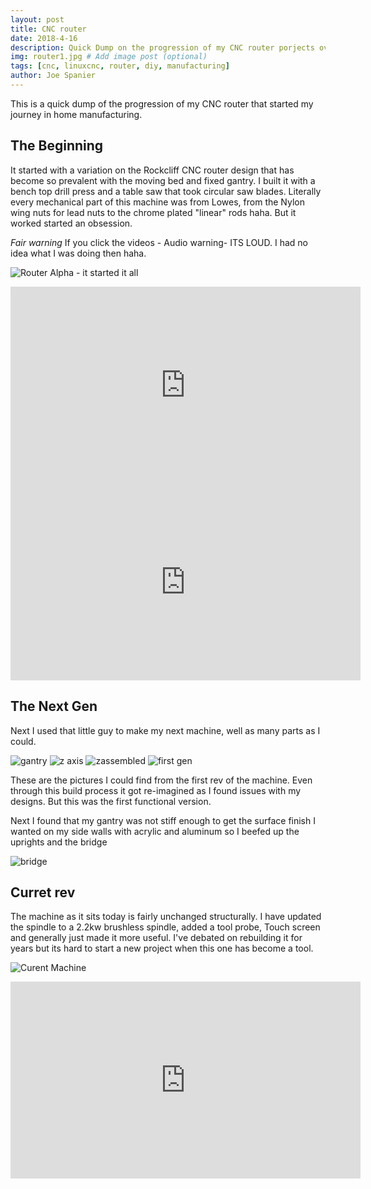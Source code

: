 ```yaml
---
layout: post
title: CNC router
date: 2018-4-16
description: Quick Dump on the progression of my CNC router porjects over 10 yrs
img: router1.jpg # Add image post (optional)
tags: [cnc, linuxcnc, router, diy, manufacturing]
author: Joe Spanier
---
```


This is a quick dump of the progression of my CNC router that started my journey in home manufacturing.

The Beginning
------
It started with a variation on the Rockcliff CNC router design that has become so prevalent with the moving bed and fixed gantry. I built it with a bench top drill press and a table saw that took circular saw blades. Literally every mechanical part of this machine was from Lowes, from the Nylon wing nuts for lead nuts to the chrome plated "linear" rods haha. But it worked started an obsession.

*Fair warning*  If you click the videos - Audio warning- ITS LOUD. I had no idea what I was doing then haha.

![Router Alpha - it started it all](/assets/img/router/router1.jpg)

<iframe width="560" height="315" src="https://www.youtube.com/embed/DJcvTEHejpA" frameborder="0" allow="accelerometer; autoplay; encrypted-media; gyroscope; picture-in-picture" allowfullscreen></iframe>

<iframe width="560" height="315" src="https://www.youtube.com/embed/rh7oliLlN-Y" frameborder="0" allow="accelerometer; autoplay; encrypted-media; gyroscope; picture-in-picture" allowfullscreen></iframe>

The Next Gen
------
Next I used that little guy to make my next machine, well as many parts as I could.

![gantry](/assets/img/router/Gantry.jpg)
![z axis](/assets/img/router/z-1.jpg)
![zassembled](/assets/img/router/zassembled.jpg)
![first gen](/assets/img/router/First_rev.jpg)

These are the pictures I could find from the first rev of the machine. Even through this build process it got re-imagined as I found issues with my designs. But this was the first functional version.

Next I found that my gantry was not stiff enough to get the surface finish I wanted on my side walls with acrylic and aluminum so I beefed up the uprights and the bridge

![bridge](/assets/img/router/Bridgeupgrade.jpg)

Curret rev
------
The machine as it sits today is fairly unchanged structurally. I have updated the spindle to a 2.2kw brushless spindle, added a tool probe, Touch screen and generally just made it more useful. I've debated on rebuilding it for years but its hard to start a new project when this one has become a tool.

![Curent Machine](/assets/img/router/Current_rev.jpg)

<iframe width="560" height="315" src="https://www.youtube.com/embed/BQb2byV29nE" frameborder="0" allow="accelerometer; autoplay; encrypted-media; gyroscope; picture-in-picture" allowfullscreen></iframe>
